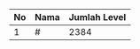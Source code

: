 | No | Nama            | Jumlah Level |
|----|-----------------|--------------|
| 1  | #    |    2384        |
